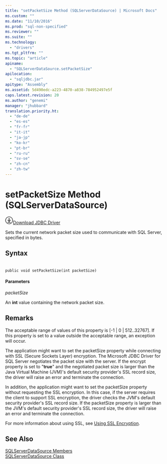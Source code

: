 ```yaml
---
title: "setPacketSize Method (SQLServerDataSource) | Microsoft Docs"
ms.custom: ""
ms.date: "11/10/2016"
ms.prod: "sql-non-specified"
ms.reviewer: ""
ms.suite: ""
ms.technology: 
  - "drivers"
ms.tgt_pltfrm: ""
ms.topic: "article"
apiname: 
  - "SQLServerDataSource.setPacketSize"
apilocation: 
  - "sqljdbc.jar"
apitype: "Assembly"
ms.assetid: 5d490edc-a223-4870-a838-784952497e5f
caps.latest.revision: 20
ms.author: "genemi"
manager: "jhubbard"
translation.priority.ht: 
  - "de-de"
  - "es-es"
  - "fr-fr"
  - "it-it"
  - "ja-jp"
  - "ko-kr"
  - "pt-br"
  - "ru-ru"
  - "sv-se"
  - "zh-cn"
  - "zh-tw"
---
```

# setPacketSize Method (SQLServerDataSource)
![Download](../../../ssdt/media/download.png)[Download JDBC Driver](http://go.microsoft.com/fwlink/?LinkId=245496)

  Sets the current network packet size used to communicate with SQL Server, specified in bytes.  
  
## Syntax  
  
```  
  
public void setPacketSize(int packetSize)  
```  
  
#### Parameters  
 *packetSize*  
  
 An **int** value containing the network packet size.  
  
## Remarks  
 The acceptable range of values of this property is [-1 | 0 | 512..32767]. If this property is set to a value outside the acceptable range, an exception will occur.  
  
 The application might want to set the packetSize property while connecting with SSL (Secure Sockets Layer) encryption. The Microsoft JDBC Driver for SQL Server negotiates the packet size with the server. If the encrypt property is set to "**true**" and the negotiated packet size is larger than the Java Virtual Machine (JVM)'s default security provider's SSL record size, the driver will raise an error and terminate the connection.  
  
 In addition, the application might want to set the packetSize property without requesting the SSL encryption. In this case, if the server requires the client to support SSL encryption, the driver checks the JVM's default security provider's SSL record size. If the packetSize property is larger than the JVM's default security provider's SSL record size, the driver will raise an error and terminate the connection.  
  
 For more information about using SSL, see [Using SSL Encryption](../../../connect/jdbc/using-ssl-encryption.md).  
  
## See Also  
 [SQLServerDataSource Members](../../../connect/jdbc/reference/sqlserverdatasource-members.md)   
 [SQLServerDataSource Class](../../../connect/jdbc/reference/sqlserverdatasource-class.md)  
  
  